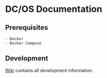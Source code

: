 # DC/OS Documentation

## Prerequisites

    - Docker
    - Docker Compose

## Development

[Wiki](https://github.com/mesosphere/dcos-docs-site/wiki) contains all development information.